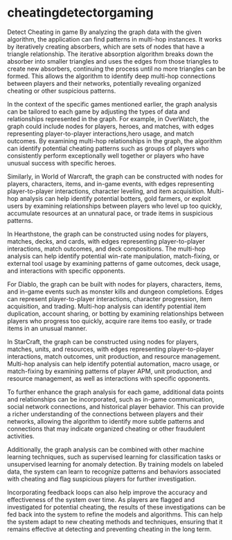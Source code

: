# cheatingdetectorgaming
Detect Cheating in game
By analyzing the graph data with the given algorithm, the application can find patterns in multi-hop instances. It works by iteratively creating absorbers, which are sets of nodes that have a triangle relationship. The iterative absorption algorithm breaks down the absorber into smaller triangles and uses the edges from those triangles to create new absorbers, continuing the process until no more triangles can be formed. This allows the algorithm to identify deep multi-hop connections between players and their networks, potentially revealing organized cheating or other suspicious patterns.

In the context of the specific games mentioned earlier, the graph analysis can be tailored to each game by adjusting the types of data and relationships represented in the graph. For example, in OverWatch, the graph could include nodes for players, heroes, and matches, with edges representing player-to-player interactions,hero usage, and match outcomes. By examining multi-hop relationships in the graph, the algorithm can identify potential cheating patterns such as groups of players who consistently perform exceptionally well together or players who have unusual success with specific heroes.

Similarly, in World of Warcraft, the graph can be constructed with nodes for players, characters, items, and in-game events, with edges representing player-to-player interactions, character leveling, and item acquisition. Multi-hop analysis can help identify potential botters, gold farmers, or exploit users by examining relationships between players who level up too quickly, accumulate resources at an unnatural pace, or trade items in suspicious patterns.

In Hearthstone, the graph can be constructed using nodes for players, matches, decks, and cards, with edges representing player-to-player interactions, match outcomes, and deck compositions. The multi-hop analysis can help identify potential win-rate manipulation, match-fixing, or external tool usage by examining patterns of game outcomes, deck usage, and interactions with specific opponents.

For Diablo, the graph can be built with nodes for players, characters, items, and in-game events such as monster kills and dungeon completions. Edges can represent player-to-player interactions, character progression, item acquisition, and trading. Multi-hop analysis can identify potential item duplication, account sharing, or botting by examining relationships between players who progress too quickly, acquire rare items too easily, or trade items in an unusual manner.

In StarCraft, the graph can be constructed using nodes for players, matches, units, and resources, with edges representing player-to-player interactions, match outcomes, unit production, and resource management. Multi-hop analysis can help identify potential automation, macro usage, or match-fixing by examining patterns of player APM, unit production, and resource management, as well as interactions with specific opponents.

To further enhance the graph analysis for each game, additional data points and relationships can be incorporated, such as in-game communication, social network connections, and historical player behavior. This can provide a richer understanding of the connections between players and their networks, allowing the algorithm to identify more subtle patterns and connections that may indicate organized cheating or other fraudulent activities.

Additionally, the graph analysis can be combined with other machine learning techniques, such as supervised learning for classification tasks or unsupervised learning for anomaly detection. By training models on labeled data, the system can learn to recognize patterns and behaviors associated with cheating and flag suspicious players for further investigation.

Incorporating feedback loops can also help improve the accuracy and effectiveness of the system over time. As players are flagged and investigated for potential cheating, the results of these investigations can be fed back into the system to refine the models and algorithms. This can help the system adapt to new cheating methods and techniques, ensuring that it remains effective at detecting and preventing cheating in the long term.
